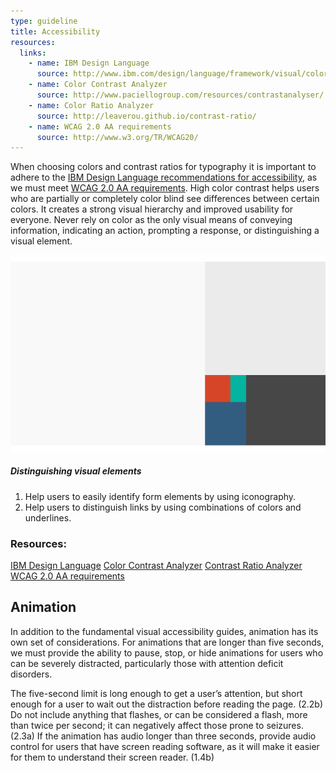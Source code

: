 ```yaml
---
type: guideline
title: Accessibility
resources:
  links:
    - name: IBM Design Language
      source: http://www.ibm.com/design/language/framework/visual/color.shtml#contrast
    - name: Color Contrast Analyzer
      source: http://www.paciellogroup.com/resources/contrastanalyser/
    - name: Color Ratio Analyzer
      source: http://leaverou.github.io/contrast-ratio/
    - name: WCAG 2.0 AA requirements
      source: http://www.w3.org/TR/WCAG20/
---
```


When choosing colors and contrast ratios for typography it is important to adhere to the [IBM Design Language recommendations for accessibility](http://www.ibm.com/design/language/framework/visual/color.shtml#contrast), as we must meet [WCAG 2.0 AA requirements](http://www.w3.org/TR/WCAG20/). High color contrast helps users who are partially or completely color blind see differences between certain colors. It creates a strong visual hierarchy and improved usability for everyone. Never rely on color as the only visual means of conveying information, indicating an action, prompting a response, or distinguishing a visual element.  

![Accessible Log In Page](images/visual/color-applying-light.svg)

##### Distinguishing visual elements
1. Help users to easily identify form elements by using iconography.
2. Help users to distinguish links by using combinations of colors and underlines.

### Resources: 
[IBM Design Language](http://www.ibm.com/design/language/framework/visual/color.shtml#contrast)
[Color Contrast Analyzer](http://www.paciellogroup.com/resources/contrastanalyser/)
[Contrast Ratio Analyzer](http://leaverou.github.io/contrast-ratio/)
[WCAG 2.0 AA requirements](http://www.w3.org/TR/WCAG20/)

## Animation
In addition to the fundamental visual accessibility guides, animation has its own set of considerations. For animations that are longer than five seconds, we must provide the ability to pause, stop, or hide animations for users who can be severely distracted, particularly those with attention deficit disorders.

The five-second limit is long enough to get a user’s attention, but short enough for a user to wait out the distraction before reading the page. (2.2b) Do not include anything that flashes, or can be considered a flash, more than twice per second; it can negatively affect those prone to seizures. (2.3a) If the animation has audio longer than three seconds, provide audio control for users that have screen reading software, as it will make it easier for them to understand their screen reader. (1.4b)